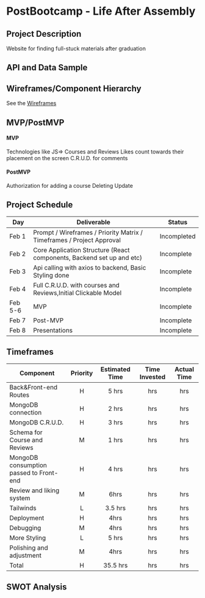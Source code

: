 # PostBootcamp - Life After Assembly

## Project Description

Website for finding full-stuck materials
after graduation

## API and Data Sample

## Wireframes/Component Hierarchy

See the [Wireframes](https://whimsical.com/react-architecture-exercise-RBBXMDbZMuGDvYotJJxSgk)

## MVP/PostMVP

#### MVP

Technologies like JS=> Courses and Reviews
Likes count towards their placement on the screen
C.R.U.D. for comments

#### PostMVP

Authorization for adding a course
Deleting
Update

## Project Schedule

| Day     | Deliverable                                                           | Status      |
| ------- | --------------------------------------------------------------------- | ----------- |
| Feb 1   | Prompt / Wireframes / Priority Matrix / Timeframes / Project Approval | Incompleted |
| Feb 2   | Core Application Structure (React components, Backend set up and etc) | Incomplete  |
| Feb 3   | Api calling with axios to backend, Basic Styling done                 | Incomplete  |
| Feb 4   | Full C.R.U.D. with courses and Reviews,Initial Clickable Model        | Incomplete  |
| Feb 5-6 | MVP                                                                   | Incomplete  |
| Feb 7   | Post-MVP                                                              | Incomplete  |
| Feb 8   | Presentations                                                         | Incomplete  |

## Timeframes

| Component                               | Priority | Estimated Time | Time Invested | Actual Time |
| --------------------------------------- | :------: | :------------: | :-----------: | :---------: |
| Back&Front-end Routes                   |    H     |     5 hrs      |      hrs      |     hrs     |
| MongoDB connection                      |    H     |     2 hrs      |      hrs      |     hrs     |
| MongoDB C.R.U.D.                        |    H     |     3 hrs      |      hrs      |     hrs     |
| Schema for Course and Reviews           |    M     |     1 hrs      |      hrs      |     hrs     |
| MongoDB consumption passed to Front-end |    H     |     4 hrs      |      hrs      |     hrs     |
| Review and liking system                |    M     |      6hrs      |      hrs      |     hrs     |
| Tailwinds                               |    L     |    3.5 hrs     |      hrs      |     hrs     |
| Deployment                              |    H     |      4hrs      |      hrs      |     hrs     |
| Debugging                               |    M     |      4hrs      |      hrs      |     hrs     |
| More Styling                            |    L     |     5 hrs      |      hrs      |     hrs     |
| Polishing and adjustment                |    M     |      4hrs      |      hrs      |     hrs     |
| Total                                   |    H     |    35.5 hrs    |      hrs      |     hrs     |

## SWOT Analysis
